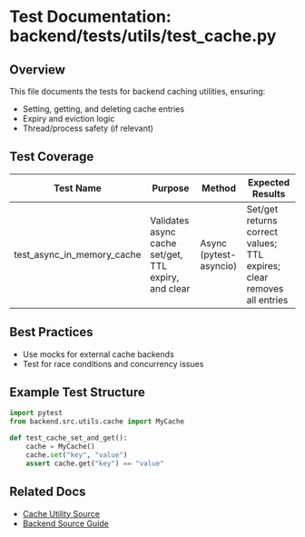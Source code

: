 # Test Documentation: backend/tests/utils/test_cache.py

## Overview

This file documents the tests for backend caching utilities, ensuring:

- Setting, getting, and deleting cache entries
- Expiry and eviction logic
- Thread/process safety (if relevant)

## Test Coverage

| Test Name                   | Purpose                                      | Method                  | Expected Results                                                                 |
|-----------------------------|----------------------------------------------|-------------------------|----------------------------------------------------------------------------------|
| test_async_in_memory_cache  | Validates async cache set/get, TTL expiry, and clear | Async (pytest-asyncio)  | Set/get returns correct values; TTL expires; clear removes all entries            |

## Best Practices

- Use mocks for external cache backends
- Test for race conditions and concurrency issues

## Example Test Structure

```python
import pytest
from backend.src.utils.cache import MyCache

def test_cache_set_and_get():
    cache = MyCache()
    cache.set("key", "value")
    assert cache.get("key") == "value"
```

## Related Docs

- [Cache Utility Source](../../../src/utils/cache.py.md)
- [Backend Source Guide](../../../../backend-source-guide.md)

